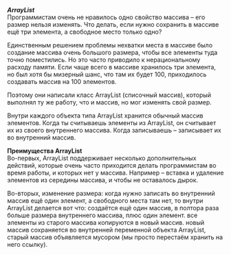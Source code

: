 ***ArrayList***  
Программистам очень не нравилось одно свойство массива – его размер нельзя изменять. Что делать, если нужно сохранить в массиве ещё три элемента, а свободное место только одно?

Единственным решением проблемы нехватки места в массиве было создание массива очень большого размера, чтобы все элементы туда точно поместились. Но это часто приводило к нерациональному расходу памяти. Если чаще всего в массиве хранилось три элемента, но был хотя бы мизерный шанс, что там их будет 100, приходилось создавать массив на 100 элементов.

Поэтому они написали класс ArrayList (списочный массив), который выполнял ту же работу, что и массив, но мог изменять свой размер.

Внутри каждого объекта типа ArrayList хранится обычный массив элементов. Когда ты считываешь элементы из ArrayList, он считывает их из своего внутреннего массива. Когда записываешь – записывает их во внутренний массив.  

**Преимущества ArrayList**  
Во-первых, ArrayList поддерживает несколько дополнительных действий, которые очень часто приходится делать программистам во время работы, и которых нет у массива. Например – вставка и удаление элементов из середины массива, и чтобы не оставалось дырок. 

Во-вторых, изменение размера: когда нужно записать во внутренний массив ещё один элемент, а свободного места там нет, то внутри ArrayList делается вот что:
создаётся ещё один массив, в полтора раза больше размера внутреннего массива, плюс один элемент.
все элементы из старого массива копируются в новый массив.
новый массив сохраняется во внутренней переменной объекта ArrayList, старый массив объявляется мусором (мы просто перестаём хранить на него ссылку).  

